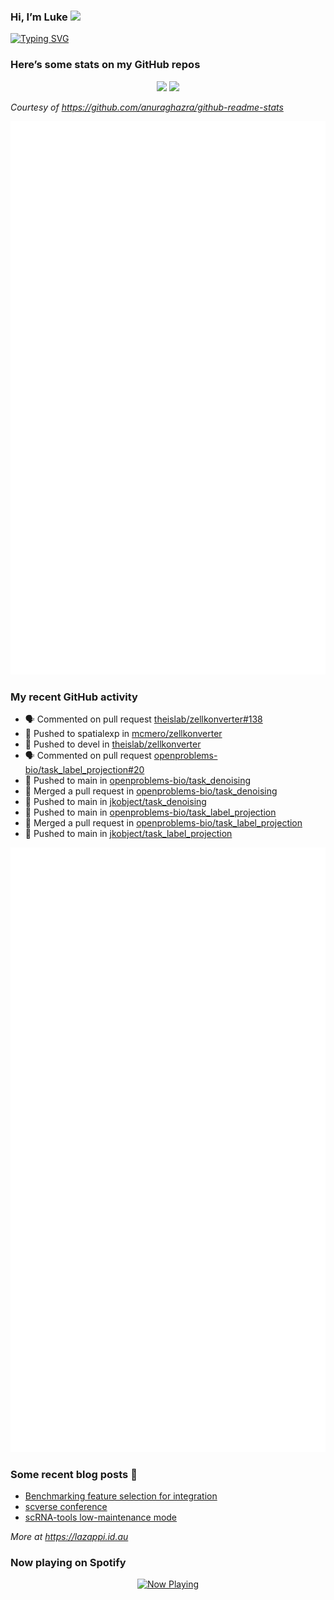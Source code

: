 
<!-- README.md is generated from README.Rmd. Please edit that file -->

### Hi, I’m Luke <img src="https://raw.githubusercontent.com/MartinHeinz/MartinHeinz/master/wave.gif" width="30px">

<!-- Customise this at https://readme-typing-svg.demolab.com -->

[![Typing
SVG](https://readme-typing-svg.demolab.com?font=Fira+Code&duration=3000&pause=200&color=9D24F7&center=true&random=true&width=435&lines=Data+scientist;Bioinformatician;Package+developer;Workflow+engineer)](https://git.io/typing-svg)

<!--
**lazappi/lazappi** is a ✨ _special_ ✨ repository because its `README.md` (this file) appears on your GitHub profile.
&#10;Here are some ideas to get you started:
&#10;- 🔭 I’m currently working on ...
- 🌱 I’m currently learning ...
- 👯 I’m looking to collaborate on ...
- 🤔 I’m looking for help with ...
- 💬 Ask me about ...
- 📫 How to reach me: ...
- 😄 Pronouns: ...
- ⚡ Fun fact: ...
-->

### Here’s some stats on my GitHub repos

<p align="center">
<img src="https://github-readme-stats.vercel.app/api?username=lazappi&count_private=true&show_icons=true&theme=buefy&hide_title=True">
<img src="https://github-readme-stats.vercel.app/api/top-langs/?username=lazappi&hide=html&theme=buefy&layout=compact">
</p>

*Courtesy of <https://github.com/anuraghazra/github-readme-stats>*

<p align="center" style="width:100%;">
<img src="https://github.com/lazappi/lazappi/raw/main/github-intro.svg">
</p>

### My recent GitHub activity

- 🗣 Commented on pull request
  [theislab/zellkonverter#138](https://github.com/theislab/zellkonverter#138)
- 📨 Pushed to spatialexp in
  [mcmero/zellkonverter](https://github.com/mcmero/zellkonverter)
- 📨 Pushed to devel in
  [theislab/zellkonverter](https://github.com/theislab/zellkonverter)
- 🗣 Commented on pull request
  [openproblems-bio/task_label_projection#20](https://github.com/openproblems-bio/task_label_projection#20)
- 📨 Pushed to main in
  [openproblems-bio/task_denoising](https://github.com/openproblems-bio/task_denoising)
- 🎉 Merged a pull request in
  [openproblems-bio/task_denoising](https://github.com/openproblems-bio/task_denoising)
- 📨 Pushed to main in
  [jkobject/task_denoising](https://github.com/jkobject/task_denoising)
- 📨 Pushed to main in
  [openproblems-bio/task_label_projection](https://github.com/openproblems-bio/task_label_projection)
- 🎉 Merged a pull request in
  [openproblems-bio/task_label_projection](https://github.com/openproblems-bio/task_label_projection)
- 📨 Pushed to main in
  [jkobject/task_label_projection](https://github.com/jkobject/task_label_projection)

<p align="center" style="width:100%;">
<img src="https://github.com/lazappi/lazappi/raw/main/github-status.svg">
</p>

### Some recent blog posts 📝

- [Benchmarking feature selection for
  integration](https://lazappi.id.au/posts/2025-03-15-feature-selection-benchmark/)
- [scverse
  conference](https://lazappi.id.au/posts/2024-09-15-scverse-conference/)
- [scRNA-tools low-maintenance
  mode](https://lazappi.id.au/posts/2024-03-04-scRNAtools-low-maintenance/)

*More at <https://lazappi.id.au>*

### Now playing on Spotify

<p align="center">
<a href="https://now-playing-profile.lazappi.vercel.app/now-playing?open">
<img src="https://now-playing-profile.lazappi.vercel.app/now-playing" width="256" height="64" alt="Now Playing">
</a>
</p>

